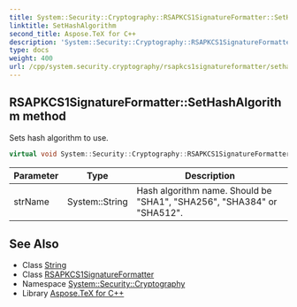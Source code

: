 ```yaml
---
title: System::Security::Cryptography::RSAPKCS1SignatureFormatter::SetHashAlgorithm method
linktitle: SetHashAlgorithm
second_title: Aspose.TeX for C++
description: 'System::Security::Cryptography::RSAPKCS1SignatureFormatter::SetHashAlgorithm method. Sets hash algorithm to use in C++.'
type: docs
weight: 400
url: /cpp/system.security.cryptography/rsapkcs1signatureformatter/sethashalgorithm/
---
```

## RSAPKCS1SignatureFormatter::SetHashAlgorithm method


Sets hash algorithm to use.

```cpp
virtual void System::Security::Cryptography::RSAPKCS1SignatureFormatter::SetHashAlgorithm(System::String strName) override
```


| Parameter | Type | Description |
| --- | --- | --- |
| strName | System::String | Hash algorithm name. Should be "SHA1", "SHA256", "SHA384" or "SHA512". |

## See Also

* Class [String](../../../system/string/)
* Class [RSAPKCS1SignatureFormatter](../)
* Namespace [System::Security::Cryptography](../../)
* Library [Aspose.TeX for C++](../../../)
